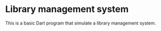 # Library management system
 This is a basic Dart program that simulate a library management system.
